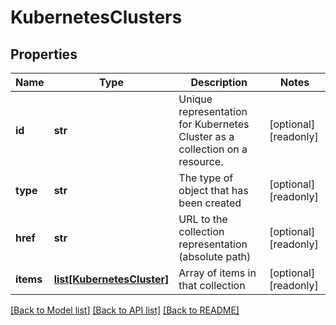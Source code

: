 # KubernetesClusters

## Properties
Name | Type | Description | Notes
------------ | ------------- | ------------- | -------------
**id** | **str** | Unique representation for Kubernetes Cluster as a collection on a resource. | [optional] [readonly] 
**type** | **str** | The type of object that has been created | [optional] [readonly] 
**href** | **str** | URL to the collection representation (absolute path) | [optional] [readonly] 
**items** | [**list[KubernetesCluster]**](KubernetesCluster.md) | Array of items in that collection | [optional] [readonly] 

[[Back to Model list]](../README.md#documentation-for-models) [[Back to API list]](../README.md#documentation-for-api-endpoints) [[Back to README]](../README.md)



